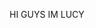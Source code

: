 HI GUYS IM LUCY

<!---
lucyxcya/lucyxcya is a ✨ special ✨ repository because its `README.md` (this file) appears on your GitHub profile.
You can click the Preview link to take a look at your changes.
--->
